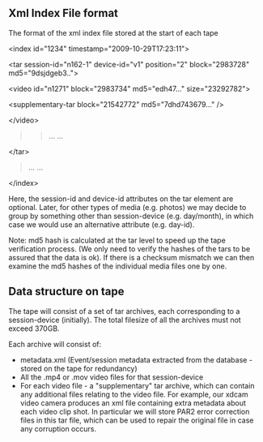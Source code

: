 ## Xml Index File format ##

The format of the xml index file stored at the start of each tape




&lt;index id="1234" timestamp="2009-10-29T17:23:11"&gt;


> 

&lt;tar session-id="n162-1" device-id="v1" position="2" block="2983728" md5="9dsjdgeb3.."&gt;


> > 

&lt;video id="n1271" block="2983734" md5="edh47..." size="23292782"&gt;


> > > 

&lt;supplementary-tar block="21542772" md5="7dhd743679..." /&gt;



> > 

&lt;/video&gt;


> > ...
> > ...

> 

&lt;/tar&gt;


> ...
> ...


&lt;/index&gt;



Here, the session-id and device-id attributes on the tar element are optional. Later, for other types of media (e.g. photos) we may decide to group by something other than session-device (e.g. day/month), in which case we would use an alternative attribute (e.g. day-id).

Note: md5 hash is calculated at the tar level to speed up the tape verification process. (We only need to verify the hashes of the tars to be assured that the data is ok). If there is a checksum mismatch we can then examine the md5 hashes of the individual media files one by one.

## Data structure on tape ##

The tape will consist of a set of tar archives, each corresponding to a session-device (initially). The total filesize of all the archives must not exceed 370GB.

Each archive will consist of:

  * metadata.xml (Event/session metadata extracted from the database - stored on the tape for redundancy)
  * All the .mp4 or .mov video files for that session-device
  * For each video file - a "supplementary" tar archive, which can contain any additional files relating to the video file. For example, our xdcam video camera produces an xml file containing extra metadata about each video clip shot. In particular we will store PAR2 error correction files in this tar file, which can be used to repair the original file in case any corruption occurs.